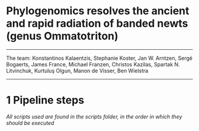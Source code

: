 # Phylogenomics resolves the ancient and rapid radiation of banded newts (genus Ommatotriton)
---

The team: Konstantinos Kalaentzis, Stephanie Koster, Jan W. Arntzen, Sergé Bogaerts, James France, Michael Franzen, Christos Kazilas, Spartak N. Litvinchuk, Kurtuluş Olgun, Manon de Visser, Ben Wielstra

---
# 1 Pipeline steps
*All scripts used are found in the scripts folder, in the order in which they should be executed*
